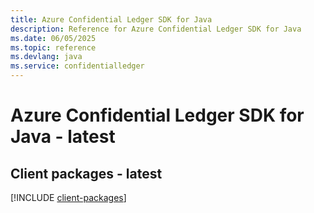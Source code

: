 ```yaml
---
title: Azure Confidential Ledger SDK for Java
description: Reference for Azure Confidential Ledger SDK for Java
ms.date: 06/05/2025
ms.topic: reference
ms.devlang: java
ms.service: confidentialledger
---
```

# Azure Confidential Ledger SDK for Java - latest

## Client packages - latest
[!INCLUDE [client-packages](confidential-ledger-client-index.md)]